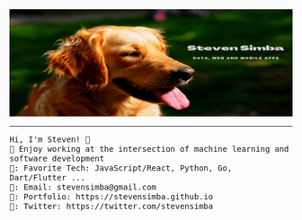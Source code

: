 <img src="https://raw.githubusercontent.com/stevensimba/stevensimba/main/banner-min.png"/>
 <hr></hr>
<p align="left">
  <samp>
    Hi, I'm Steven! 👋 <br>
    🏰 Enjoy working at the intersection of machine learning and software development  <br>
    🗼: Favorite Tech: JavaScript/React, Python, Go, Dart/Flutter ... <br>
    🔔:	Email: stevensimba@gmail.com <br>
    🎺: Portfolio: https://stevensimba.github.io <br>
    🎪: Twitter: https://twitter.com/stevensimba <br>
  </samp>
</p>
